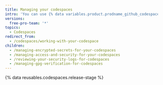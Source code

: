 ```yaml
---
title: Managing your codespaces
intro: 'You can use {% data variables.product.prodname_github_codespaces %} settings to manage information that your codespace might need.'
versions:
  free-pro-team: '*'
topics:
  - Codespaces
redirect_from:
  - /codespaces/working-with-your-codespace
children:
  - /managing-encrypted-secrets-for-your-codespaces
  - /managing-access-and-security-for-your-codespaces
  - /reviewing-your-security-logs-for-codespaces
  - /managing-gpg-verification-for-codespaces
---
```


{% data reusables.codespaces.release-stage %}
